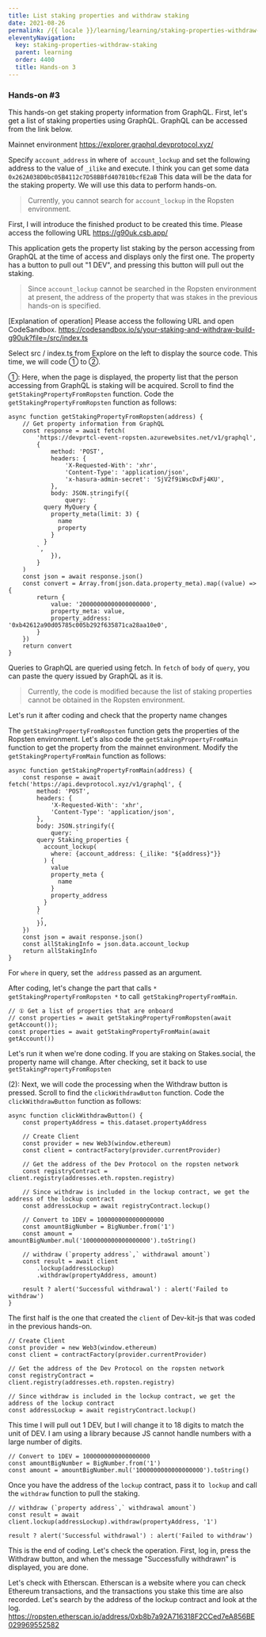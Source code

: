 ```yaml
---
title: List staking properties and withdraw staking
date: 2021-08-26
permalink: /{{ locale }}/learning/learning/staking-properties-withdraw-staking/index.html
eleventyNavigation:
  key: staking-properties-withdraw-staking
  parent: learning
  order: 4400
  title: Hands-on 3
---
```


### Hands-on #3

This hands-on get staking property information from GraphQL. First, let's get a list of staking properties using GraphQL. GraphQL can be accessed from the link below.

Mainnet environment
https://explorer.graphql.devprotocol.xyz/

Specify `account_address` in where of` account_lockup` and set the following address to the value of `_ilike` and execute. I think you can get some data
`0x262A038D0bc05B4112c7D58BBfd407810bcfE2aB`
This data will be the data for the staking property. We will use this data to perform hands-on.

> Currently, you cannot search for `account_lockup` in the Ropsten environment.

First, I will introduce the finished product to be created this time. Please access the following URL
https://g90uk.csb.app/

This application gets the property list staking by the person accessing from GraphQL at the time of access and displays only the first one. The property has a button to pull out "1 DEV", and pressing this button will pull out the staking.

> Since `account_lockup` cannot be searched in the Ropsten environment at present, the address of the property that was stakes in the previous hands-on is specified.

[Explanation of operation]
Please access the following URL and open CodeSandbox.
https://codesandbox.io/s/your-staking-and-withdraw-build-g90uk?file=/src/index.ts

Select src / index.ts from Explore on the left to display the source code.
This time, we will code ① to ②.

①: Here, when the page is displayed, the property list that the person accessing from GraphQL is staking will be acquired. Scroll to find the `getStakingPropertyFromRopsten` function. Code the `getStakingPropertyFromRopsten` function as follows:

```tsx
async function getStakingPropertyFromRopsten(address) {
	// Get property information from GraphQL
	const response = await fetch(
		'https://devprtcl-event-ropsten.azurewebsites.net/v1/graphql',
		{
			method: 'POST',
			headers: {
				'X-Requested-With': 'xhr',
				'Content-Type': 'application/json',
				'x-hasura-admin-secret': 'SjV2f9iWscDxFj4KU',
			},
			body: JSON.stringify({
				query: `
          query MyQuery {
            property_meta(limit: 3) {
              name
              property
            }
          }
        `,
			}),
		}
	)
	const json = await response.json()
	const convert = Array.from(json.data.property_meta).map((value) => {
		return {
			value: '20000000000000000000',
			property_meta: value,
			property_address: '0xb42612a90d05785c005b292f635871ca28aa10e0',
		}
	})
	return convert
}
```

Queries to GraphQL are queried using fetch. In `fetch` of `body` of `query`, you can paste the query issued by GraphQL as it is.

> Currently, the code is modified because the list of staking properties cannot be obtained in the Ropsten environment.

Let's run it after coding and check that the property name changes

The `getStakingPropertyFromRopsten` function gets the properties of the Ropsten environment. Let's also code the `getStakingPropertyFromMain` function to get the property from the mainnet environment.
Modify the `getStakingPropertyFromMain` function as follows:

```tsx
async function getStakingPropertyFromMain(address) {
	const response = await fetch('https://api.devprotocol.xyz/v1/graphql', {
		method: 'POST',
		headers: {
			'X-Requested-With': 'xhr',
			'Content-Type': 'application/json',
		},
		body: JSON.stringify({
			query: `
        query Staking_properties {
          account_lockup(
            where: {account_address: {_ilike: "${address}"}}
          ) {
            value
            property_meta {
              name
            }
            property_address
          }
        }
        `,
		}),
	})
	const json = await response.json()
	const allStakingInfo = json.data.account_lockup
	return allStakingInfo
}
```

For `where` in query, set the` address` passed as an argument.

After coding, let's change the part that calls `* getStakingPropertyFromRopsten *` to call` getStakingPropertyFromMain`.

```tsx
// ① Get a list of properties that are onboard
// const properties = await getStakingPropertyFromRopsten(await getAccount());
const properties = await getStakingPropertyFromMain(await getAccount())
```

Let's run it when we're done coding. If you are staking on Stakes.social, the property name will change.
After checking, set it back to use `getStakingPropertyFromRopsten`

(2): Next, we will code the processing when the Withdraw button is pressed. Scroll to find the `clickWithdrawButton` function. Code the `clickWithdrawButton` function as follows:

```tsx
async function clickWithdrawButton() {
	const propertyAddress = this.dataset.propertyAddress

	// Create Client
	const provider = new Web3(window.ethereum)
	const client = contractFactory(provider.currentProvider)

	// Get the address of the Dev Protocol on the ropsten network
	const registryContract = client.registry(addresses.eth.ropsten.registry)

	// Since withdraw is included in the lockup contract, we get the address of the lockup contract
	const addressLockup = await registryContract.lockup()

	// Convert to 1DEV = 1000000000000000000
	const amountBigNumber = BigNumber.from('1')
	const amount = amountBigNumber.mul('1000000000000000000').toString()

	// withdraw (`property address`,` withdrawal amount`)
	const result = await client
		.lockup(addressLockup)
		.withdraw(propertyAddress, amount)

	result ? alert('Successful withdrawal') : alert('Failed to withdraw')
}
```

The first half is the one that created the `client` of Dev-kit-js that was coded in the previous hands-on.

```tsx
// Create Client
const provider = new Web3(window.ethereum)
const client = contractFactory(provider.currentProvider)

// Get the address of the Dev Protocol on the ropsten network
const registryContract = client.registry(addresses.eth.ropsten.registry)

// Since withdraw is included in the lockup contract, we get the address of the lockup contract
const addressLockup = await registryContract.lockup()
```

This time I will pull out 1 DEV, but I will change it to 18 digits to match the unit of DEV.
I am using a library because JS cannot handle numbers with a large number of digits.

```tsx
// Convert to 1DEV = 1000000000000000000
const amountBigNumber = BigNumber.from('1')
const amount = amountBigNumber.mul('1000000000000000000').toString()
```

Once you have the address of the `lockup` contract, pass it to` lockup` and call the `withdraw` function to pull the staking.

```tsx
// withdraw (`property address`,` withdrawal amount`)
const result = await client.lockup(addressLockup).withdraw(propertyAddress, '1')

result ? alert('Successful withdrawal') : alert('Failed to withdraw')
```

This is the end of coding. Let's check the operation.
First, log in, press the Withdraw button, and when the message "Successfully withdrawn" is displayed, you are done.

Let's check with Etherscan. Etherscan is a website where you can check Ethereum transactions, and the transactions you stake this time are also recorded. Let's search by the address of the lockup contract and look at the log.
https://ropsten.etherscan.io/address/0xb8b7a92A716318F2CCed7eA856BE029969552582

